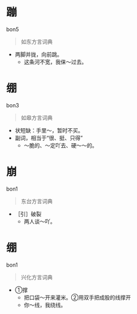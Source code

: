 # 蹦
bon5
> 如东方言词典
- 两脚并拢，向前跳。
  - 这条河不宽，我俫～过去。

# 绷
bon3
> 如皋方言词典
- 状短缺：手里～，暂时不买。
- 副词，相当于“很、挺、只得”
  - ～脆的、～定吖去、硬～～的。

# 崩
bon1
> 东台方言词典
- ［引］破裂
  - 两人谈～吖。

# 绷
bon1
> 兴化方言词典
- ①撑
  - 把口袋～开来灌米。②用双手把成股的线撑开
  - 你～线，我绕线。

